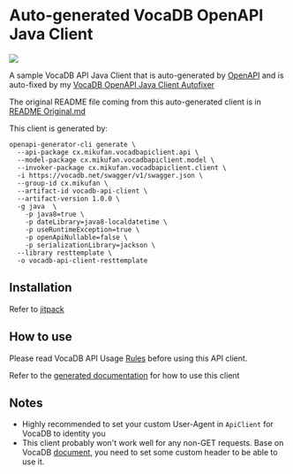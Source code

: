 # Auto-generated VocaDB OpenAPI Java Client

[![](https://jitpack.io/v/CXwudi/autogen-vocadb-openapi-java-client.svg)](https://jitpack.io/#CXwudi/autogen-vocadb-openapi-java-client)

A sample VocaDB API Java Client that is auto-generated by [OpenAPI](https://github.com/OpenAPITools/openapi-generator) and is auto-fixed by my [VocaDB OpenAPI Java Client Autofixer](https://github.com/CXwudi/vocadb-openapi-java-client-autofixer)

The original README file coming from this auto-generated client is in [README Original.md](./README%20Original.md)

This client is generated by:

``` shell
openapi-generator-cli generate \
  --api-package cx.mikufan.vocadbapiclient.api \
  --model-package cx.mikufan.vocadbapiclient.model \
  --invoker-package cx.mikufan.vocadbapiclient.client \
  -i https://vocadb.net/swagger/v1/swagger.json \
  --group-id cx.mikufan \
  --artifact-id vocadb-api-client \
  --artifact-version 1.0.0 \
  -g java  \
    -p java8=true \
    -p dateLibrary=java8-localdatetime \
    -p useRuntimeException=true \
    -p openApiNullable=false \
    -p serializationLibrary=jackson \
  --library resttemplate \
  -o vocadb-api-client-resttemplate
```

## Installation

Refer to [jitpack](https://jitpack.io/#CXwudi/autogen-vocadb-openapi-java-client/1.0.0)

## How to use

Please read VocaDB API Usage [Rules](https://github.com/VocaDB/vocadb/wiki/Public-API#api-usage-rules) before using this API client.

Refer to the [generated documentation](./README%20Original.md#Documentation%20for%20API%20Endpoints) for how to use this client

## Notes

- Highly recommended to set your custom User-Agent in `ApiClient` for VocaDB to identity you
- This client probably won't work well for any non-GET requests. Base on VocaDB [document](https://github.com/VocaDB/vocadb/wiki/Public-API#authenticated-apis), you need to set some custom header to be able to use it.